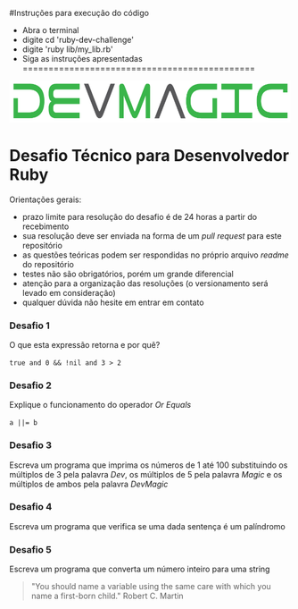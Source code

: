 #Instruções para execução do código

- Abra o terminal
- digite cd 'ruby-dev-challenge'
- digite 'ruby lib/my_lib.rb'
- Siga as instruções apresentadas
=============================================

![Logo](images/devmagic-logo.png)

# Desafio Técnico para Desenvolvedor Ruby

Orientações gerais:

- prazo limite para resolução do desafio é de 24 horas a partir do recebimento
- sua resolução deve ser enviada na forma de um _pull request_ para este repositório
- as questões teóricas podem ser respondidas no próprio arquivo _readme_ do repositório
- testes não são obrigatórios, porém um grande diferencial
- atenção para a organização das resoluções (o versionamento será levado em consideração)
- qualquer dúvida não hesite em entrar em contato

###  Desafio 1

O que esta expressão retorna e por quê?

`true and 0 && !nil and 3 > 2`

### Desafio 2

Explique o funcionamento do operador _Or Equals_

`a ||= b`

### Desafio 3

Escreva um programa que imprima os números de 1 até 100 substituindo os múltiplos de 3 pela palavra _Dev_, os múltiplos de 5 pela palavra _Magic_ e os múltiplos de ambos pela palavra _DevMagic_

### Desafio 4

Escreva um programa que verifica se uma dada sentença é um palíndromo

### Desafio 5

Escreva um programa que converta um número inteiro para uma string

> &quot;You should name a variable using the same care with which you name a first-born child.&quot; Robert C. Martin
